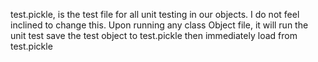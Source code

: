 test.pickle, is the test file for all unit testing in our objects. I do not feel inclined to change this. Upon running any class Object file, it will run the unit test save the test object to test.pickle then immediately load from test.pickle